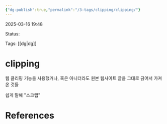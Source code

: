 ```yaml
---
{"dg-publish":true,"permalink":"/3-tags/clipping/clipping/"}
---
```



2025-03-16 19:48

Status: 

Tags: [[dg\|dg]] 

# clipping
웹 클리핑 기능을 사용했거나, 혹은 아니더라도 원본 웹사이트 글을 그대로 긁어서 가져온 것들

쉽게 말해 "스크랩"

# References
